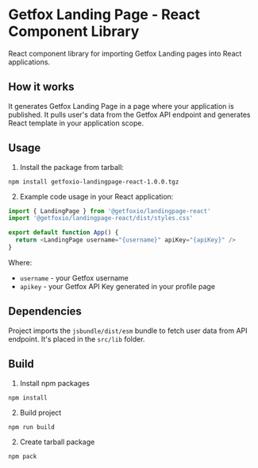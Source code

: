 # Getfox Landing Page - React Component Library

React component library for importing Getfox Landing pages into React applications.

## How it works

It generates Getfox Landing Page in a page where your application is published. It pulls user's data from the Getfox API endpoint and generates React template in your application scope.

## Usage

1. Install the package from tarball:

```
npm install getfoxio-landingpage-react-1.0.0.tgz
```

2. Example code usage in your React application:

```javascript
import { LandingPage } from '@getfoxio/landingpage-react'
import '@getfoxio/landingpage-react/dist/styles.css'

export default function App() {
  return <LandingPage username="{username}" apiKey="{apiKey}" />
}
```

Where:

- `username` - your Getfox username
- `apikey` - your Getfox API Key generated in your profile page

## Dependencies

Project imports the `jsbundle/dist/esm` bundle to fetch user data from API endpoint. It's placed in the `src/lib` folder.

## Build

1. Install npm packages

```
npm install
```

2. Build project

```
npm run build
```

2. Create tarball package

```
npm pack
```
